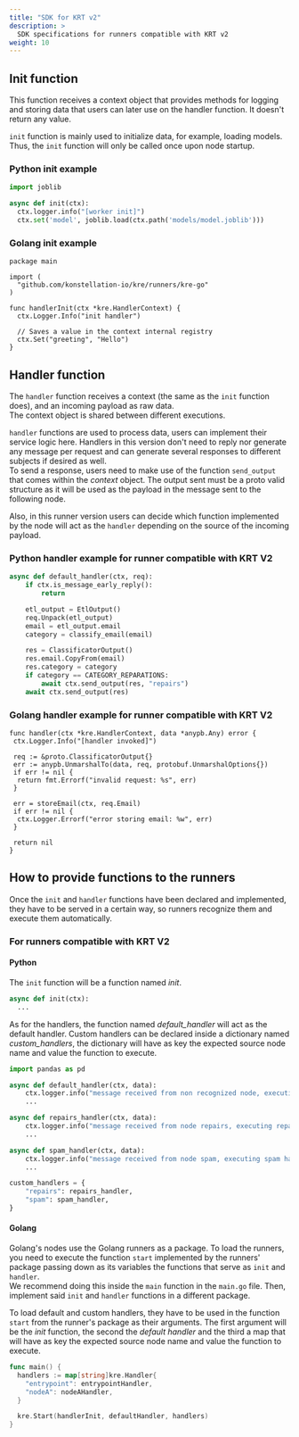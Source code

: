 ```yaml
---
title: "SDK for KRT v2"
description: >
  SDK specifications for runners compatible with KRT v2
weight: 10
---
```


## Init function

This function receives a context object that provides methods for logging and storing data that
users can later use on the handler function. It doesn't return any value.

`init` function is mainly used to initialize data, for example, loading models. Thus, the `init`
function will only be called once upon node startup.

### Python init example

```python
import joblib

async def init(ctx):
  ctx.logger.info("[worker init]")
  ctx.set('model', joblib.load(ctx.path('models/model.joblib')))
```

### Golang init example

```golang
package main

import (
  "github.com/konstellation-io/kre/runners/kre-go"
)

func handlerInit(ctx *kre.HandlerContext) {
  ctx.Logger.Info("init handler")
    
  // Saves a value in the context internal registry
  ctx.Set("greeting", "Hello")   
}
```

## Handler function

The `handler` function receives a context (the same as the `init` function does), and an incoming
payload as raw data.  
The context object is shared between different executions.

`handler` functions are used to process data, users can implement their service logic here.
Handlers in this version don't need to reply nor generate any message per request and can generate
several responses to different subjects if desired as well.  
To send a response, users need to make use of the function `send_output` that comes within the
_context_ object. The output sent must be a proto valid structure as it will be used as the
payload in the message sent to the following node.

Also, in this runner version users can decide which function implemented by the node will act as
the `handler` depending on the source of the incoming payload.

### Python handler example for runner compatible with KRT V2

```python
async def default_handler(ctx, req):
    if ctx.is_message_early_reply():
        return

    etl_output = EtlOutput()
    req.Unpack(etl_output)
    email = etl_output.email
    category = classify_email(email)

    res = ClassificatorOutput()
    res.email.CopyFrom(email)
    res.category = category
    if category == CATEGORY_REPARATIONS:
        await ctx.send_output(res, "repairs")
    await ctx.send_output(res)
```

### Golang handler example for runner compatible with KRT V2

```golang
func handler(ctx *kre.HandlerContext, data *anypb.Any) error {
 ctx.Logger.Info("[handler invoked]")

 req := &proto.ClassificatorOutput{}
 err := anypb.UnmarshalTo(data, req, protobuf.UnmarshalOptions{})
 if err != nil {
  return fmt.Errorf("invalid request: %s", err)
 }

 err = storeEmail(ctx, req.Email)
 if err != nil {
  ctx.Logger.Errorf("error storing email: %w", err)
 }

 return nil
}
```

## How to provide functions to the runners

Once the `init` and `handler` functions have been declared and implemented,
they have to be served in a certain way, so runners recognize them and execute them automatically.

### For runners compatible with KRT V2

#### Python

The `init` function will be a function named _init_.

```python
async def init(ctx):
  ...
```

As for the handlers, the function named _default_handler_ will act as the default handler.
Custom handlers can be declared inside a dictionary named _custom_handlers_, the dictionary will
have as key the expected source node name and value the function to execute.

```python
import pandas as pd

async def default_handler(ctx, data):
    ctx.logger.info("message received from non recognized node, executing default handler")
    ...

async def repairs_handler(ctx, data):
    ctx.logger.info("message received from node repairs, executing repairs handler")
    ...

async def spam_handler(ctx, data):
    ctx.logger.info("message received from node spam, executing spam handler")
    ...

custom_handlers = {
    "repairs": repairs_handler,
    "spam": spam_handler,
}
```

#### Golang

Golang's nodes use the Golang runners as a package. To load the runners, you need to execute
the function `start` implemented by the runners' package passing down as its variables
the functions that serve as `init` and `handler`.  
We recommend doing this inside the `main` function in the `main.go` file. Then, implement said
`init` and `handler` functions in a different package.

To load default and custom handlers, they have to be used in the function `start` from the runner's
package as their arguments. The first argument will be the _init_ function, the second the
_default handler_ and the third a map that will have as key the expected source node name and value
the function to execute.

```go
func main() {
  handlers := map[string]kre.Handler{
    "entrypoint": entrypointHandler,
    "nodeA": nodeAHandler,
  }

  kre.Start(handlerInit, defaultHandler, handlers)
}
```
